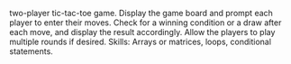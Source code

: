 two-player tic-tac-toe
game. Display the game board and prompt each
player to enter their moves. Check for a winning
condition or a draw after each move, and display
the result accordingly. Allow the players to play
multiple rounds if desired.
Skills: Arrays or matrices, loops, conditional
statements.
